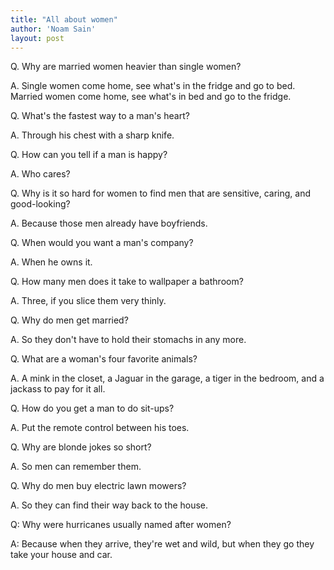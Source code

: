```yaml
---
title: "All about women"
author: 'Noam Sain'
layout: post
---
```


Q. Why are married women heavier than single women?

A. Single women come home, see what's in the fridge and go to bed. Married women come home, see what's in bed and go to the fridge.

Q. What's the fastest way to a man's heart?

A. Through his chest with a sharp knife.

Q. How can you tell if a man is happy?

A. Who cares?

Q. Why is it so hard for women to find men that are sensitive, caring, and good-looking?

A. Because those men already have boyfriends.

Q. When would you want a man's company?

A. When he owns it.

Q. How many men does it take to wallpaper a bathroom?

A. Three, if you slice them very thinly.

Q. Why do men get married?

A. So they don't have to hold their stomachs in any more.

Q. What are a woman's four favorite animals?

A. A mink in the closet, a Jaguar in the garage, a tiger in the bedroom, and a jackass to pay for it all.

Q. How do you get a man to do sit-ups?

A. Put the remote control between his toes.

Q. Why are blonde jokes so short?

A. So men can remember them.

Q. Why do men buy electric lawn mowers?

A. So they can find their way back to the house.

Q: Why were hurricanes usually named after women?

A: Because when they arrive, they're wet and wild, but when they go they take your house and car.

